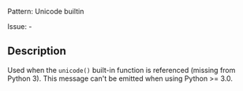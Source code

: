 Pattern: Unicode builtin

Issue: -

## Description

Used when the `unicode()` built-in function is referenced (missing from Python 3). This message can't be emitted when using Python >= 3.0.